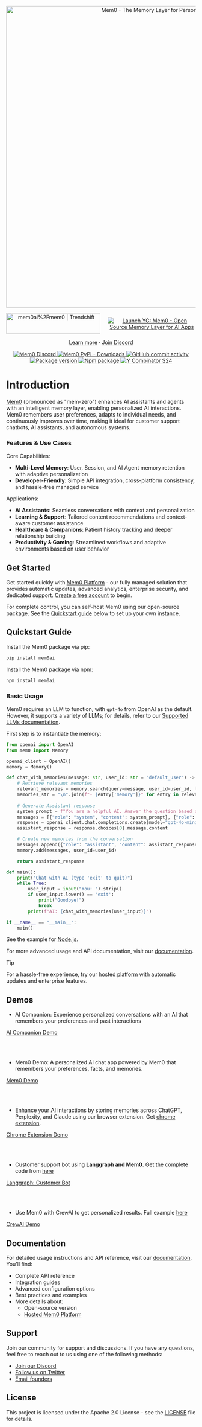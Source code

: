 <p align="center">
  <a href="https://github.com/mem0ai/mem0">
  <img src="docs/images/banner-sm.png" width="800px" alt="Mem0 - The Memory Layer for Personalized AI">
  </a>
<p align="center" style="display: flex; justify-content: center; gap: 20px; align-items: center;">
  <a href="https://trendshift.io/repositories/11194" target="_blank">
    <img src="https://trendshift.io/api/badge/repositories/11194" alt="mem0ai%2Fmem0 | Trendshift" style="width: 250px; height: 55px;" width="250" height="55"/>
  </a>
  <a href="https://www.ycombinator.com/launches/LpA-mem0-open-source-memory-layer-for-ai-apps" target="_blank">
    <img alt="Launch YC: Mem0 - Open Source Memory Layer for AI Apps" src="https://www.ycombinator.com/launches/LpA-mem0-open-source-memory-layer-for-ai-apps/upvote_embed.svg"/>
  </a>
</p>


  <p align="center">
    <a href="https://mem0.ai">Learn more</a>
    ·
    <a href="https://mem0.dev/DiG">Join Discord</a>
  </p>
</p>

<p align="center">
  <a href="https://mem0.dev/DiG">
    <img src="https://dcbadge.vercel.app/api/server/6PzXDgEjG5?style=flat" alt="Mem0 Discord">
  </a>
  <a href="https://pepy.tech/project/mem0ai">
    <img src="https://img.shields.io/pypi/dm/mem0ai" alt="Mem0 PyPI - Downloads" >
  </a>
  <a href="https://github.com/mem0ai/mem0">
    <img src="https://img.shields.io/github/commit-activity/m/mem0ai/mem0?style=flat-square" alt="GitHub commit activity">
  </a>
  <a href="https://pypi.org/project/mem0ai" target="_blank">
        <img src="https://img.shields.io/pypi/v/mem0ai?color=%2334D058&label=pypi%20package" alt="Package version">
    </a>
    <a href="https://www.npmjs.com/package/mem0ai" target="_blank">
        <img src="https://img.shields.io/npm/v/mem0ai" alt="Npm package">
    </a>
  <a href="https://www.ycombinator.com/companies/mem0">
    <img src="https://img.shields.io/badge/Y%20Combinator-S24-orange?style=flat-square" alt="Y Combinator S24">
  </a>
</p>


# Introduction

[Mem0](https://mem0.ai) (pronounced as "mem-zero") enhances AI assistants and agents with an intelligent memory layer, enabling personalized AI interactions. Mem0 remembers user preferences, adapts to individual needs, and continuously improves over time, making it ideal for customer support chatbots, AI assistants, and autonomous systems.

### Features & Use Cases

Core Capabilities:
- **Multi-Level Memory**: User, Session, and AI Agent memory retention with adaptive personalization
- **Developer-Friendly**: Simple API integration, cross-platform consistency, and hassle-free managed service

Applications:
- **AI Assistants**: Seamless conversations with context and personalization
- **Learning & Support**: Tailored content recommendations and context-aware customer assistance
- **Healthcare & Companions**: Patient history tracking and deeper relationship building
- **Productivity & Gaming**: Streamlined workflows and adaptive environments based on user behavior

## Get Started

Get started quickly with [Mem0 Platform](https://app.mem0.ai) - our fully managed solution that provides automatic updates, advanced analytics, enterprise security, and dedicated support. [Create a free account](https://app.mem0.ai) to begin.

For complete control, you can self-host Mem0 using our open-source package. See the [Quickstart guide](#quickstart) below to set up your own instance.

## Quickstart Guide <a name="quickstart"></a>

Install the Mem0 package via pip:

```bash
pip install mem0ai
```

Install the Mem0 package via npm:

```bash
npm install mem0ai
```

### Basic Usage

Mem0 requires an LLM to function, with `gpt-4o` from OpenAI as the default. However, it supports a variety of LLMs; for details, refer to our [Supported LLMs documentation](https://docs.mem0.ai/llms).

First step is to instantiate the memory:

```python
from openai import OpenAI
from mem0 import Memory

openai_client = OpenAI()
memory = Memory()

def chat_with_memories(message: str, user_id: str = "default_user") -> str:
    # Retrieve relevant memories
    relevant_memories = memory.search(query=message, user_id=user_id, limit=3)
    memories_str = "\n".join(f"- {entry['memory']}" for entry in relevant_memories)
    
    # Generate Assistant response
    system_prompt = f"You are a helpful AI. Answer the question based on query and memories.\nUser Memories:\n{memories_str}"
    messages = [{"role": "system", "content": system_prompt}, {"role": "user", "content": message}]
    response = openai_client.chat.completions.create(model="gpt-4o-mini", messages=messages)
    assistant_response = response.choices[0].message.content

    # Create new memories from the conversation
    messages.append({"role": "assistant", "content": assistant_response})
    memory.add(messages, user_id=user_id)

    return assistant_response

def main():
    print("Chat with AI (type 'exit' to quit)")
    while True:
        user_input = input("You: ").strip()
        if user_input.lower() == 'exit':
            print("Goodbye!")
            break
        print(f"AI: {chat_with_memories(user_input)}")

if __name__ == "__main__":
    main()
```

See the example for [Node.js](https://docs.mem0.ai/examples/ai_companion_js).

For more advanced usage and API documentation, visit our [documentation](https://docs.mem0.ai).

> [!TIP]
> For a hassle-free experience, try our [hosted platform](https://app.mem0.ai) with automatic updates and enterprise features.

## Demos

- AI Companion: Experience personalized conversations with an AI that remembers your preferences and past interactions

[AI Companion Demo](https://github.com/user-attachments/assets/3fc72023-a72c-4593-8be0-3cee3ba744da)

<br/><br/>

- Mem0 Demo: A personalized AI chat app powered by Mem0 that remembers your preferences, facts, and memories.

[Mem0 Demo](https://github.com/user-attachments/assets/cebc4f8e-bdb9-4837-868d-13c5ab7bb433)

<br/><br/>

- Enhance your AI interactions by storing memories across ChatGPT, Perplexity, and Claude using our browser extension. Get [chrome extension](https://chromewebstore.google.com/detail/mem0/onihkkbipkfeijkadecaafbgagkhglop?hl=en).


[Chrome Extension Demo](https://github.com/user-attachments/assets/ca92e40b-c453-4ff6-b25e-739fb18a8650)

<br/><br/>

- Customer support bot using <strong>Langgraph and Mem0</strong>. Get the complete code from [here](https://docs.mem0.ai/integrations/langgraph)


[Langgraph: Customer Bot](https://github.com/user-attachments/assets/ca6b482e-7f46-42c8-aa08-f88d1d93a5f4)

<br/><br/>

- Use Mem0 with CrewAI to get personalized results. Full example [here](https://docs.mem0.ai/integrations/crewai)

[CrewAI Demo](https://github.com/user-attachments/assets/69172a79-ccb9-4340-91f1-caa7d2dd4213)



## Documentation

For detailed usage instructions and API reference, visit our [documentation](https://docs.mem0.ai). You'll find:
- Complete API reference
- Integration guides
- Advanced configuration options
- Best practices and examples
- More details about:
  - Open-source version
  - [Hosted Mem0 Platform](https://app.mem0.ai)

## Support

Join our community for support and discussions. If you have any questions, feel free to reach out to us using one of the following methods:

- [Join our Discord](https://mem0.dev/DiG)
- [Follow us on Twitter](https://x.com/mem0ai)
- [Email founders](mailto:founders@mem0.ai)

## License

This project is licensed under the Apache 2.0 License - see the [LICENSE](LICENSE) file for details.
